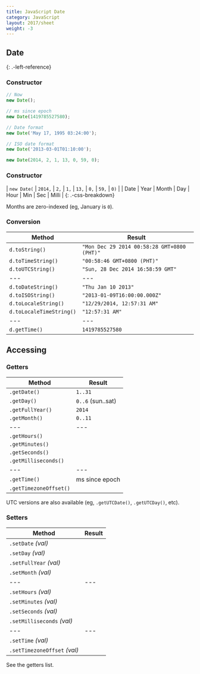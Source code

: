 ```yaml
---
title: JavaScript Date
category: JavaScript
layout: 2017/sheet
weight: -3
---
```


## Date

{: .-left-reference}

### Constructor

```js
// Now
new Date();
```

```js
// ms since epoch
new Date(1419785527580);
```

```js
// Date format
new Date('May 17, 1995 03:24:00');
```

```js
// ISO date format
new Date('2013-03-01T01:10:00');
```

```js
new Date(2014, 2, 1, 13, 0, 59, 0);
```

### Constructor

| `new Date(` | `2014,` | `2,` | `1,` | `13,` | `0,` | `59,` | `0)` |
| Date | Year | Month | Day | Hour | Min | Sec | Milli |
{: .-css-breakdown}

Months are zero-indexed (eg, January is `0`).

### Conversion

| Method                   | Result                                      |
| ------------------------ | ------------------------------------------- |
| `d.toString()`           | `"Mon Dec 29 2014 00:58:28 GMT+0800 (PHT)"` |
| `d.toTimeString()`       | `"00:58:46 GMT+0800 (PHT)"`                 |
| `d.toUTCString()`        | `"Sun, 28 Dec 2014 16:58:59 GMT"`           |
| ---                      | ---                                         |
| `d.toDateString()`       | `"Thu Jan 10 2013"`                         |
| `d.toISOString()`        | `"2013-01-09T16:00:00.000Z"`                |
| `d.toLocaleString()`     | `"12/29/2014, 12:57:31 AM"`                 |
| `d.toLocaleTimeString()` | `"12:57:31 AM"`                             |
| ---                      | ---                                         |
| `d.getTime()`            | `1419785527580`                             |

## Accessing

### Getters

| Method                 | Result            |
| ---------------------- | ----------------- |
| `.getDate()`           | `1..31`           |
| `.getDay()`            | `0..6` (sun..sat) |
| `.getFullYear()`       | `2014`            |
| `.getMonth()`          | `0..11`           |
| ---                    | ---               |
| `.getHours()`          |                   |
| `.getMinutes()`        |                   |
| `.getSeconds()`        |                   |
| `.getMilliseconds()`   |                   |
| ---                    | ---               |
| `.getTime()`           | ms since epoch    |
| `.getTimezoneOffset()` |                   |

UTC versions are also available (eg, `.getUTCDate()`, `.getUTCDay()`, etc).

### Setters

| Method                       | Result |
| ---------------------------- | ------ |
| `.setDate` _(val)_           |        |
| `.setDay` _(val)_            |        |
| `.setFullYear` _(val)_       |        |
| `.setMonth` _(val)_          |        |
| ---                          | ---    |
| `.setHours` _(val)_          |        |
| `.setMinutes` _(val)_        |        |
| `.setSeconds` _(val)_        |        |
| `.setMilliseconds` _(val)_   |        |
| ---                          | ---    |
| `.setTime` _(val)_           |        |
| `.setTimezoneOffset` _(val)_ |        |

See the getters list.

